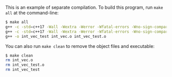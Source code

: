 This is an example of separate compilation. To build this program, run `make all`
at the command-line:

```bash
$ make all
g++ -c -std=c++17 -Wall -Wextra -Werror -Wfatal-errors -Wno-sign-compare -Wnon-virtual-dtor -g int_vec.cpp
g++ -c -std=c++17 -Wall -Wextra -Werror -Wfatal-errors -Wno-sign-compare -Wnon-virtual-dtor -g int_vec_test.cpp
g++ -o int_vec_test int_vec.o int_vec_test.o
```

You can also run `make clean` to remove the object files and executable:

```bash
$ make clean
rm int_vec.o
rm int_vec_test.o
rm int_vec_test
```
